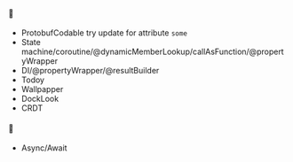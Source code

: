 #### 🔨
- ProtobufCodable try update for attribute `some`
- State machine/coroutine/@dynamicMemberLookup/callAsFunction/@propertyWrapper
- DI/@propertyWrapper/@resultBuilder
- Todoy
- Wallpapper
- DockLook
- CRDT

#### 📝
- Async/Await

